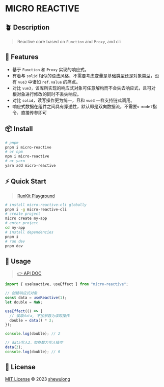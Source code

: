 # MICRO REACTIVE

## 🪴 Description

> Reactive core based on `Function` and `Proxy`, and cli

## 🚀 Features

- 基于 `Function` 和 `Proxy` 实现的响应式。
- 有着与 `solid` 相似的语法风格，不需要考虑变量是基础类型还是对象类型，没有 `vue3` 中诸如 `ref.value` 的痛点。
- 对比 `vue3`，该库所实现的响应式对象可任意解构而不会失去响应式，且可对根对象进行修改的同时不丢失响应。
- 对比 `solid`，读写操作更为统一，且和 `vue3` 一样支持链式调用。
- 响应式数据在组件之间具有穿透性，默认即是双向数据流，不需要`v-model`指令，直接传参即可

## 📦 Install

```bash
# pnpm
pnpm i micro-reactive
# or npm
npm i micro-reactive
# or yarn
yarn add micro-reactive
```

## ⚡ Quick Start

> [RunKit Playground](https://npm.runkit.com/micro-reactive)

```bash
# install micro-reactive-cli globally
pnpm i -g micro-reactive-cli
# create project
micro create my-app
# enter project
cd my-app
# install dependencies
pnpm i
# run dev
pnpm dev
```

## 🦄 Usage

> [👉 API DOC](https://github.com/wulongshe/micro-reactive/blob/master/packages/core/API.md)

```ts
import { useReactive, useEffect } from "micro-reactive";

// 创建响应式对象
const data = useReactive(1);
let double = NaN;

useEffect(() => {
  // 读取data, 不加参数为读取操作
  double = data() * 2;
});

console.log(double); // 2

// data写入3，加参数为写入操作
data(3);
console.log(double); // 6
```

## 📄 License

[MIT License](https://github.com/wulongshe/micro-reactive/blob/master/LICENSE) © 2023 [shewulong](https://github.com/wulongshe)
